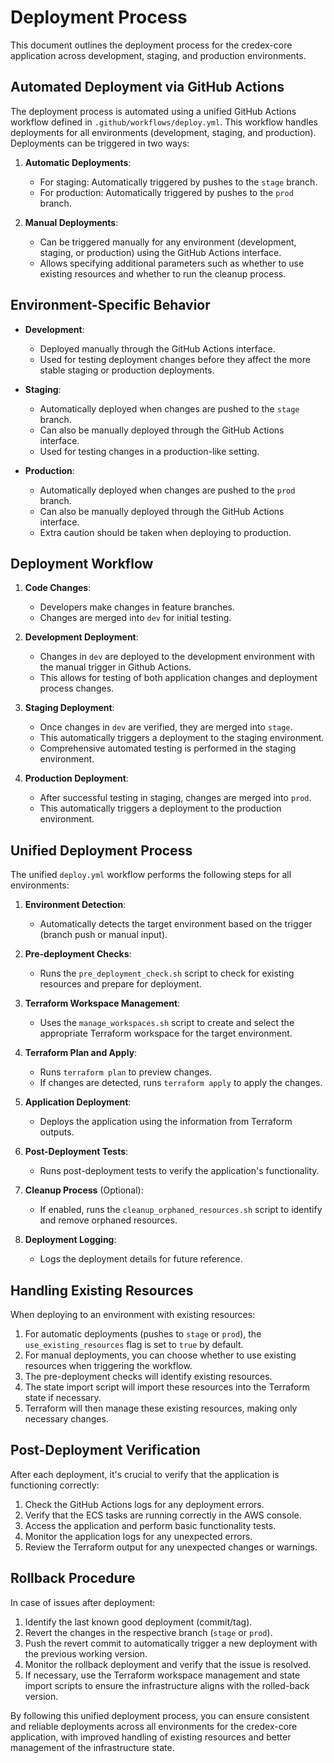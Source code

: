 # Deployment Process

This document outlines the deployment process for the credex-core application across development, staging, and production environments.

## Automated Deployment via GitHub Actions

The deployment process is automated using a unified GitHub Actions workflow defined in `.github/workflows/deploy.yml`. This workflow handles deployments for all environments (development, staging, and production). Deployments can be triggered in two ways:

1. **Automatic Deployments**:
   - For staging: Automatically triggered by pushes to the `stage` branch.
   - For production: Automatically triggered by pushes to the `prod` branch.

2. **Manual Deployments**:
   - Can be triggered manually for any environment (development, staging, or production) using the GitHub Actions interface.
   - Allows specifying additional parameters such as whether to use existing resources and whether to run the cleanup process.

## Environment-Specific Behavior

- **Development**: 
  - Deployed manually through the GitHub Actions interface.
  - Used for testing deployment changes before they affect the more stable staging or production deployments.

- **Staging**: 
  - Automatically deployed when changes are pushed to the `stage` branch.
  - Can also be manually deployed through the GitHub Actions interface.
  - Used for testing changes in a production-like setting.

- **Production**: 
  - Automatically deployed when changes are pushed to the `prod` branch.
  - Can also be manually deployed through the GitHub Actions interface.
  - Extra caution should be taken when deploying to production.

## Deployment Workflow

1. **Code Changes**:
   - Developers make changes in feature branches.
   - Changes are merged into `dev` for initial testing.

2. **Development Deployment**:
   - Changes in `dev` are deployed to the development environment with the manual trigger in Github Actions.
   - This allows for testing of both application changes and deployment process changes.

3. **Staging Deployment**:
   - Once changes in `dev` are verified, they are merged into `stage`.
   - This automatically triggers a deployment to the staging environment.
   - Comprehensive automated testing is performed in the staging environment.

4. **Production Deployment**:
   - After successful testing in staging, changes are merged into `prod`.
   - This automatically triggers a deployment to the production environment.

## Unified Deployment Process

The unified `deploy.yml` workflow performs the following steps for all environments:

1. **Environment Detection**:
   - Automatically detects the target environment based on the trigger (branch push or manual input).

2. **Pre-deployment Checks**: 
   - Runs the `pre_deployment_check.sh` script to check for existing resources and prepare for deployment.

3. **Terraform Workspace Management**:
   - Uses the `manage_workspaces.sh` script to create and select the appropriate Terraform workspace for the target environment.

4. **Terraform Plan and Apply**:
   - Runs `terraform plan` to preview changes.
   - If changes are detected, runs `terraform apply` to apply the changes.

5. **Application Deployment**:
   - Deploys the application using the information from Terraform outputs.

6. **Post-Deployment Tests**:
   - Runs post-deployment tests to verify the application's functionality.

7. **Cleanup Process** (Optional):
   - If enabled, runs the `cleanup_orphaned_resources.sh` script to identify and remove orphaned resources.

8. **Deployment Logging**:
   - Logs the deployment details for future reference.

## Handling Existing Resources

When deploying to an environment with existing resources:

1. For automatic deployments (pushes to `stage` or `prod`), the `use_existing_resources` flag is set to `true` by default.
2. For manual deployments, you can choose whether to use existing resources when triggering the workflow.
3. The pre-deployment checks will identify existing resources.
4. The state import script will import these resources into the Terraform state if necessary.
5. Terraform will then manage these existing resources, making only necessary changes.

## Post-Deployment Verification

After each deployment, it's crucial to verify that the application is functioning correctly:

1. Check the GitHub Actions logs for any deployment errors.
2. Verify that the ECS tasks are running correctly in the AWS console.
3. Access the application and perform basic functionality tests.
4. Monitor the application logs for any unexpected errors.
5. Review the Terraform output for any unexpected changes or warnings.

## Rollback Procedure

In case of issues after deployment:

1. Identify the last known good deployment (commit/tag).
2. Revert the changes in the respective branch (`stage` or `prod`).
3. Push the revert commit to automatically trigger a new deployment with the previous working version.
4. Monitor the rollback deployment and verify that the issue is resolved.
5. If necessary, use the Terraform workspace management and state import scripts to ensure the infrastructure aligns with the rolled-back version.

By following this unified deployment process, you can ensure consistent and reliable deployments across all environments for the credex-core application, with improved handling of existing resources and better management of the infrastructure state.